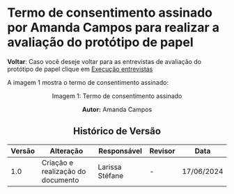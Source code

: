 # Termo de consentimento assinado por Amanda Campos para realizar a avaliação do protótipo de papel

**Voltar**: Caso você deseje voltar para as entrevistas de avaliação do protótipo de papel clique em [Execução entrevistas](DesignAvaliaçãoDesenvolvimento/Nível2/Entrevistas)

A imagem 1 mostra o termo de consentimento assinado:

 <div align="center">
    Imagem 1: Termo de consentimento assinado
    <br>
    <img src="">

  **Autor:**  Amanda Campos


## Histórico de Versão

| Versão | Alteração                         | Responsável     | Revisor         | Data       |
| ------ | --------------------------------- | --------------- | --------------- | ---------- |
| 1.0    | Criação e realização do documento | Larissa Stéfane | - | 17/06/2024 |
